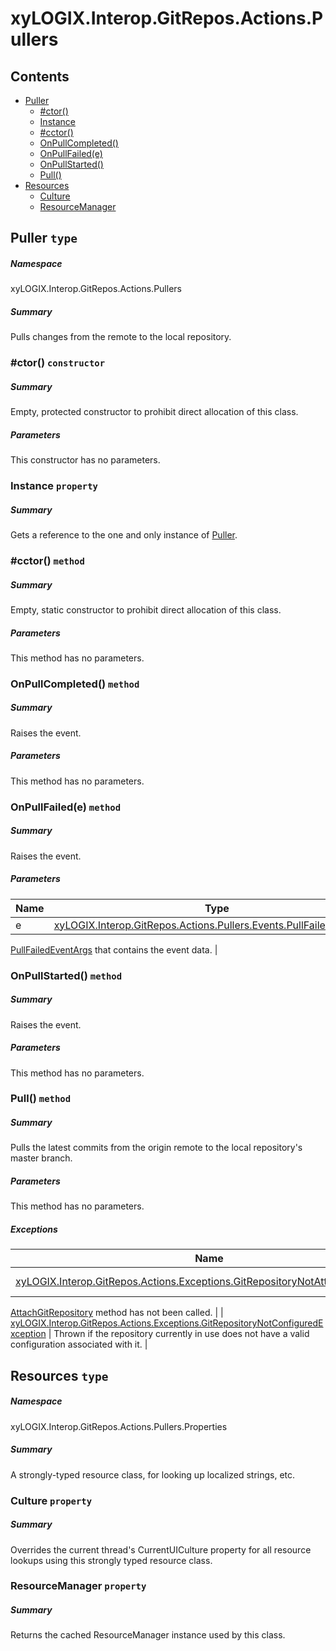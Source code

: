 <a name='assembly'></a>
# xyLOGIX.Interop.GitRepos.Actions.Pullers

## Contents

- [Puller](#T-xyLOGIX-Interop-GitRepos-Actions-Pullers-Puller 'xyLOGIX.Interop.GitRepos.Actions.Pullers.Puller')
  - [#ctor()](#M-xyLOGIX-Interop-GitRepos-Actions-Pullers-Puller-#ctor 'xyLOGIX.Interop.GitRepos.Actions.Pullers.Puller.#ctor')
  - [Instance](#P-xyLOGIX-Interop-GitRepos-Actions-Pullers-Puller-Instance 'xyLOGIX.Interop.GitRepos.Actions.Pullers.Puller.Instance')
  - [#cctor()](#M-xyLOGIX-Interop-GitRepos-Actions-Pullers-Puller-#cctor 'xyLOGIX.Interop.GitRepos.Actions.Pullers.Puller.#cctor')
  - [OnPullCompleted()](#M-xyLOGIX-Interop-GitRepos-Actions-Pullers-Puller-OnPullCompleted 'xyLOGIX.Interop.GitRepos.Actions.Pullers.Puller.OnPullCompleted')
  - [OnPullFailed(e)](#M-xyLOGIX-Interop-GitRepos-Actions-Pullers-Puller-OnPullFailed-xyLOGIX-Interop-GitRepos-Actions-Pullers-Events-PullFailedEventArgs- 'xyLOGIX.Interop.GitRepos.Actions.Pullers.Puller.OnPullFailed(xyLOGIX.Interop.GitRepos.Actions.Pullers.Events.PullFailedEventArgs)')
  - [OnPullStarted()](#M-xyLOGIX-Interop-GitRepos-Actions-Pullers-Puller-OnPullStarted 'xyLOGIX.Interop.GitRepos.Actions.Pullers.Puller.OnPullStarted')
  - [Pull()](#M-xyLOGIX-Interop-GitRepos-Actions-Pullers-Puller-Pull 'xyLOGIX.Interop.GitRepos.Actions.Pullers.Puller.Pull')
- [Resources](#T-xyLOGIX-Interop-GitRepos-Actions-Pullers-Properties-Resources 'xyLOGIX.Interop.GitRepos.Actions.Pullers.Properties.Resources')
  - [Culture](#P-xyLOGIX-Interop-GitRepos-Actions-Pullers-Properties-Resources-Culture 'xyLOGIX.Interop.GitRepos.Actions.Pullers.Properties.Resources.Culture')
  - [ResourceManager](#P-xyLOGIX-Interop-GitRepos-Actions-Pullers-Properties-Resources-ResourceManager 'xyLOGIX.Interop.GitRepos.Actions.Pullers.Properties.Resources.ResourceManager')

<a name='T-xyLOGIX-Interop-GitRepos-Actions-Pullers-Puller'></a>
## Puller `type`

##### Namespace

xyLOGIX.Interop.GitRepos.Actions.Pullers

##### Summary

Pulls changes from the remote to the local repository.

<a name='M-xyLOGIX-Interop-GitRepos-Actions-Pullers-Puller-#ctor'></a>
### #ctor() `constructor`

##### Summary

Empty, protected constructor to prohibit direct allocation of this class.

##### Parameters

This constructor has no parameters.

<a name='P-xyLOGIX-Interop-GitRepos-Actions-Pullers-Puller-Instance'></a>
### Instance `property`

##### Summary

Gets a reference to the one and only instance of
[Puller](#T-xyLOGIX-Interop-GitRepos-Actions-Pullers-Puller 'xyLOGIX.Interop.GitRepos.Actions.Pullers.Puller').

<a name='M-xyLOGIX-Interop-GitRepos-Actions-Pullers-Puller-#cctor'></a>
### #cctor() `method`

##### Summary

Empty, static constructor to prohibit direct allocation of this class.

##### Parameters

This method has no parameters.

<a name='M-xyLOGIX-Interop-GitRepos-Actions-Pullers-Puller-OnPullCompleted'></a>
### OnPullCompleted() `method`

##### Summary

Raises the
[](#E-xyLOGIX-Interop-GitRepos-Pullers-Puller-PullCompleted  'xyLOGIX.Interop.GitRepos.Pullers.Puller.PullCompleted ')
event.

##### Parameters

This method has no parameters.

<a name='M-xyLOGIX-Interop-GitRepos-Actions-Pullers-Puller-OnPullFailed-xyLOGIX-Interop-GitRepos-Actions-Pullers-Events-PullFailedEventArgs-'></a>
### OnPullFailed(e) `method`

##### Summary

Raises the
[](#E-xyLOGIX-Interop-GitRepos-Pullers-Puller-PullFailed  'xyLOGIX.Interop.GitRepos.Pullers.Puller.PullFailed ')
event.

##### Parameters

| Name | Type | Description |
| ---- | ---- | ----------- |
| e | [xyLOGIX.Interop.GitRepos.Actions.Pullers.Events.PullFailedEventArgs](#T-xyLOGIX-Interop-GitRepos-Actions-Pullers-Events-PullFailedEventArgs 'xyLOGIX.Interop.GitRepos.Actions.Pullers.Events.PullFailedEventArgs') | A
[PullFailedEventArgs](#T-xyLOGIX-Interop-GitRepos-Events-PullFailedEventArgs 'xyLOGIX.Interop.GitRepos.Events.PullFailedEventArgs')
that
contains the event data. |

<a name='M-xyLOGIX-Interop-GitRepos-Actions-Pullers-Puller-OnPullStarted'></a>
### OnPullStarted() `method`

##### Summary

Raises the
[](#E-xyLOGIX-Interop-GitRepos-Pullers-Puller-PullStarted  'xyLOGIX.Interop.GitRepos.Pullers.Puller.PullStarted ')
event.

##### Parameters

This method has no parameters.

<a name='M-xyLOGIX-Interop-GitRepos-Actions-Pullers-Puller-Pull'></a>
### Pull() `method`

##### Summary

Pulls the latest commits from the origin remote to the local
repository's master branch.

##### Parameters

This method has no parameters.

##### Exceptions

| Name | Description |
| ---- | ----------- |
| [xyLOGIX.Interop.GitRepos.Actions.Exceptions.GitRepositoryNotAttachedException](#T-xyLOGIX-Interop-GitRepos-Actions-Exceptions-GitRepositoryNotAttachedException 'xyLOGIX.Interop.GitRepos.Actions.Exceptions.GitRepositoryNotAttachedException') | Thrown if the
[AttachGitRepository](#M-xyLOGIX-Interop-GitRepos-Interfaces-IGitRepositoryAction-AttachGitRepository 'xyLOGIX.Interop.GitRepos.Interfaces.IGitRepositoryAction.AttachGitRepository')
method has not been called. |
| [xyLOGIX.Interop.GitRepos.Actions.Exceptions.GitRepositoryNotConfiguredException](#T-xyLOGIX-Interop-GitRepos-Actions-Exceptions-GitRepositoryNotConfiguredException 'xyLOGIX.Interop.GitRepos.Actions.Exceptions.GitRepositoryNotConfiguredException') | Thrown if the repository currently in use does not have a valid
configuration associated with it. |

<a name='T-xyLOGIX-Interop-GitRepos-Actions-Pullers-Properties-Resources'></a>
## Resources `type`

##### Namespace

xyLOGIX.Interop.GitRepos.Actions.Pullers.Properties

##### Summary

A strongly-typed resource class, for looking up localized strings, etc.

<a name='P-xyLOGIX-Interop-GitRepos-Actions-Pullers-Properties-Resources-Culture'></a>
### Culture `property`

##### Summary

Overrides the current thread's CurrentUICulture property for all
  resource lookups using this strongly typed resource class.

<a name='P-xyLOGIX-Interop-GitRepos-Actions-Pullers-Properties-Resources-ResourceManager'></a>
### ResourceManager `property`

##### Summary

Returns the cached ResourceManager instance used by this class.
